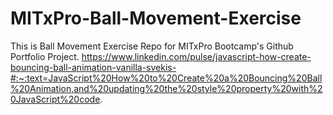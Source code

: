 # MITxPro-Ball-Movement-Exercise
This is Ball Movement Exercise Repo for MITxPro Bootcamp's Github Portfolio Project.
https://www.linkedin.com/pulse/javascript-how-create-bouncing-ball-animation-vanilla-svekis-#:~:text=JavaScript%20How%20to%20Create%20a%20Bouncing%20Ball%20Animation,and%20updating%20the%20style%20property%20with%20JavaScript%20code.
